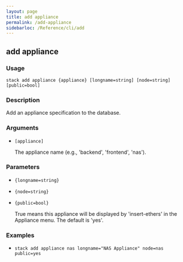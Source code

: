 ```yaml
---
layout: page
title: add appliance
permalink: /add-appliance
sidebarloc: /Reference/cli/add
---
```


## add appliance

### Usage

`stack add appliance {appliance} [longname=string] [node=string] [public=bool]`

### Description

Add an appliance specification to the database.

### Arguments

* `[appliance]`

   The appliance name (e.g., 'backend', 'frontend', 'nas').


### Parameters
* `{longname=string}`
* `{node=string}`
* `{public=bool}`

   True means this appliance will be displayed by 'insert-ethers' in
	the Appliance menu. The default is 'yes'.

### Examples

* `stack add appliance nas longname="NAS Appliance" node=nas public=yes`

   



